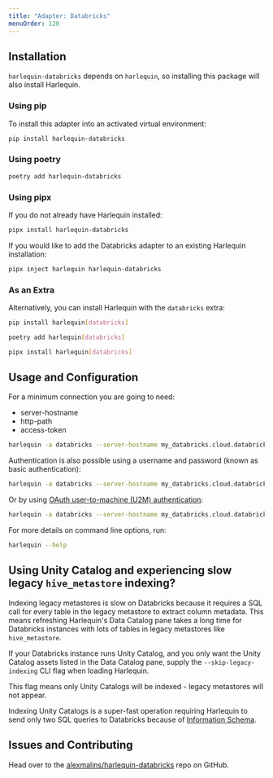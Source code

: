 ```yaml
---
title: "Adapter: Databricks"
menuOrder: 120
---
```


## Installation

`harlequin-databricks` depends on `harlequin`, so installing this package will also install Harlequin.

### Using pip

To install this adapter into an activated virtual environment:

```bash
pip install harlequin-databricks
```

### Using poetry

```bash
poetry add harlequin-databricks
```

### Using pipx

If you do not already have Harlequin installed:

```bash
pipx install harlequin-databricks
```

If you would like to add the Databricks adapter to an existing Harlequin installation:

```bash
pipx inject harlequin harlequin-databricks
```

### As an Extra

Alternatively, you can install Harlequin with the `databricks` extra:

```bash
pip install harlequin[databricks]
```

```bash
poetry add harlequin[databricks]
```

```bash
pipx install harlequin[databricks]
```

## Usage and Configuration

For a minimum connection you are going to need:

- server-hostname
- http-path
- access-token

```bash
harlequin -a databricks --server-hostname my_databricks.cloud.databricks.com --http-path /sql/1.0/endpoints/1234567890abcdef --access-token dabpi***
```

Authentication is also possible using a username and password (known as basic authentication):

```bash
harlequin -a databricks --server-hostname my_databricks.cloud.databricks.com --http-path /sql/1.0/endpoints/1234567890abcdef --username my_user --password my_pass
```

Or by using [OAuth user-to-machine (U2M) authentication](https://docs.databricks.com/en/dev-tools/python-sql-connector.html#auth-u2m):

```bash
harlequin -a databricks --server-hostname my_databricks.cloud.databricks.com --http-path /sql/1.0/endpoints/1234567890abcdef --auth-type databricks-oauth
```

For more details on command line options, run:

```bash
harlequin --help
```

## Using Unity Catalog and experiencing slow legacy `hive_metastore` indexing?

Indexing legacy metastores is slow on Databricks because it requires a SQL call for every table in
the legacy metastore to extract column metadata. This means refreshing Harlequin's Data Catalog
pane takes a long time for Databricks instances with lots of tables in legacy metastores like
`hive_metastore`.

If your Databricks instance runs Unity Catalog, and you only want the Unity Catalog assets
listed in the Data Catalog pane, supply the `--skip-legacy-indexing` CLI flag when loading
Harlequin.

This flag means only Unity Catalogs will be indexed - legacy metastores will not appear.

Indexing Unity Catalogs is a super-fast operation requiring Harlequin to send only two SQL queries
to Databricks because of
[Information Schema](https://docs.databricks.com/en/sql/language-manual/sql-ref-information-schema.html).

## Issues and Contributing

Head over to the [alexmalins/harlequin-databricks](https://github.com/alexmalins/harlequin-databricks/) repo on GitHub.
